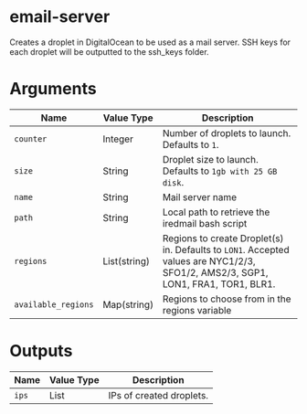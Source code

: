 # email-server

Creates a droplet in DigitalOcean to be used as a mail server. SSH keys for each droplet will be outputted to the ssh_keys folder.

# Arguments

| Name                      | Value Type | Description
|---------------------------| ---------- | -----------
|`counter`                  | Integer    | Number of droplets to launch. Defaults to `1`.
|`size`                     | String     | Droplet size to launch. Defaults to `1gb with 25 GB disk`.
|`name`                     | String     | Mail server name
|`path`                     | String     | Local path to retrieve the iredmail bash script
|`regions`                  | List(string)       | Regions to create Droplet(s) in. Defaults to `LON1`. Accepted values are NYC1/2/3, SFO1/2, AMS2/3, SGP1, LON1, FRA1, TOR1, BLR1.
|`available_regions`        | Map(string)| Regions to choose from in the regions variable


# Outputs

| Name                      | Value Type | Description
|---------------------------| ---------- | -----------
|`ips`                      | List       | IPs of created droplets.
